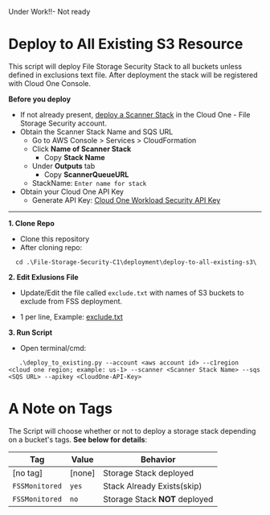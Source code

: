 Under Work!!- Not ready

# Deploy to All Existing S3 Resource
This script will deploy File Storage Security Stack to all buckets unless defined in exclusions text file. After deployment the stack will be registered with Cloud One Console. 

**Before you deploy**

   * If not already present, [deploy a Scanner Stack](https://cloudone.trendmicro.com/docs/file-storage-security/stack-add/#AddScanner) in the Cloud One - File Storage Security account.
  * Obtain the Scanner Stack Name and SQS URL
      - Go to AWS Console > Services > CloudFormation
      - Click **Name of Scanner Stack**
         - Copy **Stack Name** 
      - Under **Outputs** tab
         - Copy **ScannerQueueURL**
      - StackName: `Enter name for stack`
   * Obtain your Cloud One API Key
      - Generate API Key: [Cloud One Workload Security API Key](https://cloudone.trendmicro.com/docs/file-storage-security/api-create-stack/#Prerequisite)

<hr>

**1. Clone Repo**
 - Clone this repository
 - After cloning repo:
 ```
   cd .\File-Storage-Security-C1\deployment\deploy-to-all-existing-s3\
```

**2. Edit Exlusions File**
   * Update/Edit the file called `exclude.txt` with names of S3 buckets to exclude from FSS deployment.
   - 1 per line, Example: [exclude.txt](https://github.com/JustinDPerkins/File-Storage-Security-C1/blob/main/deployment/deploy-to-all-existing-s3/exclude.txt)

**3. Run Script**
   - Open terminal/cmd:
   ```
      .\deploy_to_existing.py --account <aws account id> --c1region <cloud one region; example: us-1> --scanner <Scanner Stack Name> --sqs <SQS URL> --apikey <CloudOne-API-Key>
   ```  


# A Note on Tags

The Script will choose whether or not to deploy a storage stack depending on a bucket's tags. **See below for details**:

| Tag            | Value  | Behavior                       |
| -------------- | ------ | ------------------------------ |
| [no tag]       | [none] | Storage Stack deployed         |
| `FSSMonitored` | `yes`  | Stack Already Exists(skip)     |
| `FSSMonitored` | `no`   | Storage Stack **NOT** deployed |

